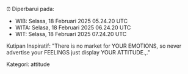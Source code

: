 ⏰ Diperbarui pada:
- WIB: Selasa, 18 Februari 2025 05.24.20 UTC
- WITA: Selasa, 18 Februari 2025 06.24.20 UTC
- WIT: Selasa, 18 Februari 2025 07.24.20 UTC

Kutipan Inspiratif:
"There is no market for YOUR EMOTIONS, so never advertise your FEELINGS just display YOUR ATTITUDE.,."


Kategori: attitude

